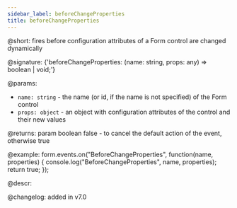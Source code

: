 ```yaml
---
sidebar_label: beforeChangeProperties
title: beforeChangeProperties
---          
```


@short: fires before configuration attributes of a Form control are changed dynamically

@signature: {'beforeChangeProperties: (name: string, props: any) => boolean | void;'}

@params:
- `name: string` - the name (or id, if the name is not specified) of the Form control
- `props: object` - an object with configuration attributes of the control and their new values

@returns:
param   boolean     false - to cancel the default action of the event, otherwise true

@example:
form.events.on("BeforeChangeProperties", function(name, properties) {
    console.log("BeforeChangeProperties", name, properties);
    return true;
});

@descr:

@changelog: added in v7.0

[comment]: # (@relatedapi: form/api/form_setproperties_method.md)
